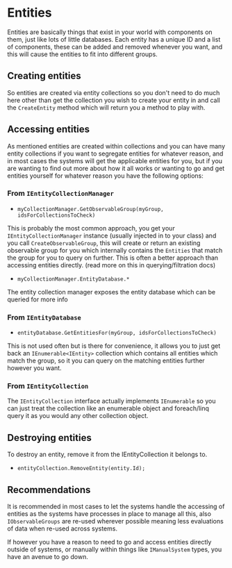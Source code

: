 # Entities

Entities are basically things that exist in your world with components on them, just like lots of little databases. Each entity has a unique ID and a list of components, these can be added and removed whenever you want, and this will cause the entities to fit into different groups.

## Creating entities

So entities are created via entity collections so you don't need to do much here other than get the collection you wish to create your entity in and call the `CreateEntity` method which will return you a method to play with.

## Accessing entities

As mentioned entities are created within collections and you can have many entity collections if you want to segregate entities for whatever reason, and in most cases the systems will get the applicable entities for you, but if you are wanting to find out more about how it all works or wanting to go and get entities yourself for whatever reason you have the following options:

### From `IEntityCollectionManager`

- `myCollectionManager.GetObservableGroup(myGroup, idsForCollectionsToCheck)`

This is probably the most common approach, you get your `IEntityCollectionManager` instance (usually injected in to your class) and you call `CreateObservableGroup`, this will create or return an existing observable group for you which internally contains the `Entities` that match the group for you to query on further. This is often a better approach than accessing entities directly. (read more on this in querying/filtration docs)

- `myCollectionManager.EntityDatabase.*`

The entity collection manager exposes the entity database which can be queried for more info 

### From `IEntityDatabase`

- `entityDatabase.GetEntitiesFor(myGroup, idsForCollectionsToCheck)`

This is not used often but is there for convenience, it allows you to just get back an `IEnumerable<IEntity>` collection which contains all entities which match the group, so it you can query on the matching entities further however you want.

### From `IEntityCollection`

The `IEntityCollection` interface actually implements `IEnumerable` so you can just treat the collection like an enumerable object and foreach/linq query it as you would any other collection object.

## Destroying entities

To destroy an entity, remove it from the IEntityCollection it belongs to.

- `entityCollection.RemoveEntity(entity.Id);`

## Recommendations

It is recommended in most cases to let the systems handle the accessing of entities as the systems have processes in place to manage all this, also `IObservableGroups` are re-used wherever possible meaning less evaluations of data when re-used across systems.

If however you have a reason to need to go and access entities directly outside of systems, or manually within things like `IManualSystem` types, you have an avenue to go down.
